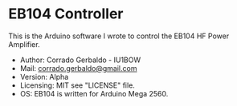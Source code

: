 EB104 Controller
================

This is the Arduino software I wrote to control the EB104 HF Power Amplifier.

- Author: Corrado Gerbaldo - IU1BOW
- Mail: corrado.gerbaldo@gmail.com
- Version: Alpha
- Licensing: MIT see "LICENSE" file.
- OS: EB104 is written for Arduino Mega 2560.
